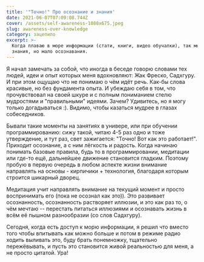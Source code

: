 ```yaml
---
title: '"Точно!" Про осознание и знания'
date: 2021-06-07T07:09:08.744Z
cover: /assets/self-awareness-1080x675.jpeg
slug: awareness-over-knowledge
category: зацепило
excerpt: >-
  Когда плаваю в море информации (стати, книги, видео обучалки), так много
  знания, но мало осознавания.
---
```

Я начал замечать за собой, что иногда в беседе говорю словами тех людей, идеи и опыт которых меня вдохновляют: Жак Фреско, Садхгуру. И при этом ощущаю что не понимаю о чём идёт речь. Как-бы слова красивые, но без фундамента опыта. И убеждаю себя в том, что прочувствовал на своей шкуре и с полным пониманием стелю мудростями и "правильными" идеями. Зачем? Удивитесь, но я могу только догадываться :). Видимо, чтобы казаться мудрее в глазах собеседников.

Бывали такие моменты на занятиях в универе, или при обучении программированию: сижу такой, читаю 4-5 раз одно и тоже утверждение, и тут раз, свет зажигается: "Точно! Вот как это работает!". Приходит осознание, а с ним лёгкость и радость. Когда начинаю понимать базовые правила, будь то в программировании, медитации или где-то ещё, дальнейшее движение становится гладким. Поэтому пробую в первую очередь в любом аспекте жизни внимание направлять на основы - кирпичики + технология, благодаря которым строится шикарный дворец.

Медитация учит направлять внимание на текущий момент и просто воспринимать его (пока не осознал как это)). Это развивает осознанность, осознанность растворяет иллюзии, и это как раз то, о чём мечтаю -- перестать питаться иллюзиями и осознавать жизнь в всём её пышном разнообразии (со слов Садхгуру).

Сегодня, когда есть доступ к морю информации, я решил что вместо того чтобы впитывать как можно больше и потом в режиме радио ходить выливать это, буду брать понемножку, тщательно пережёвывать, и пусть это становится живой реальностью для меня, а не просто цитатой. Ура!
